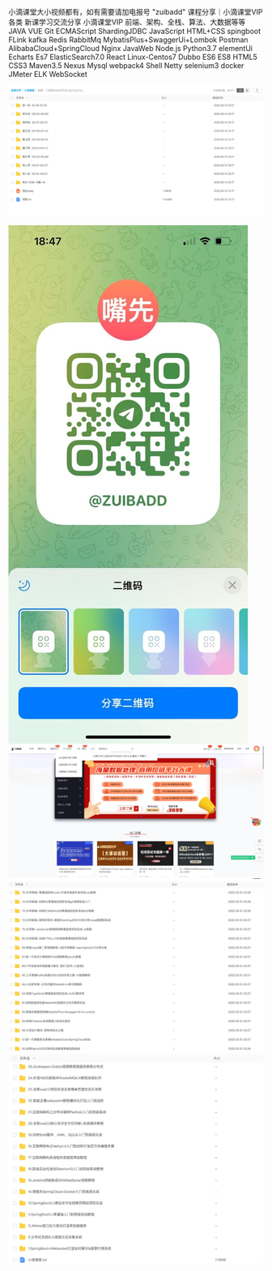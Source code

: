 小滴课堂大小视频都有，如有需要请加电报号 "zuibadd"
课程分享｜小滴课堂VIP各类 新课学习交流分享
小滴课堂VIP
前端、架构、全栈、算法、大数据等等
JAVA VUE Git ECMAScript ShardingJDBC JavaScript HTML+CSS spingboot FLink kafka Redis RabbitMq MybatisPlus+SwaggerUi+Lombok
Postman AlibabaCloud+SpringCloud Nginx JavaWeb Node.js Python3.7 elementUi Echarts Es7 ElasticSearch7.0 React Linux-Centos7
Dubbo ES6 ES8 HTML5 CSS3 Maven3.5 Nexus Mysql webpack4 Shell Netty selenium3 docker JMeter ELK WebSocket

![图5](https://github.com/suttom/xdkt/blob/master/readme_files/5.jpg)

![图1](https://github.com/suttom/xdkt/blob/master/readme_files/6.jpg)
![图2](https://github.com/suttom/xdkt/blob/master/readme_files/2.jpg)
![图3](https://github.com/suttom/xdkt/blob/master/readme_files/3.jpg)
![图4](https://github.com/suttom/xdkt/blob/master/readme_files/4.jpg)
